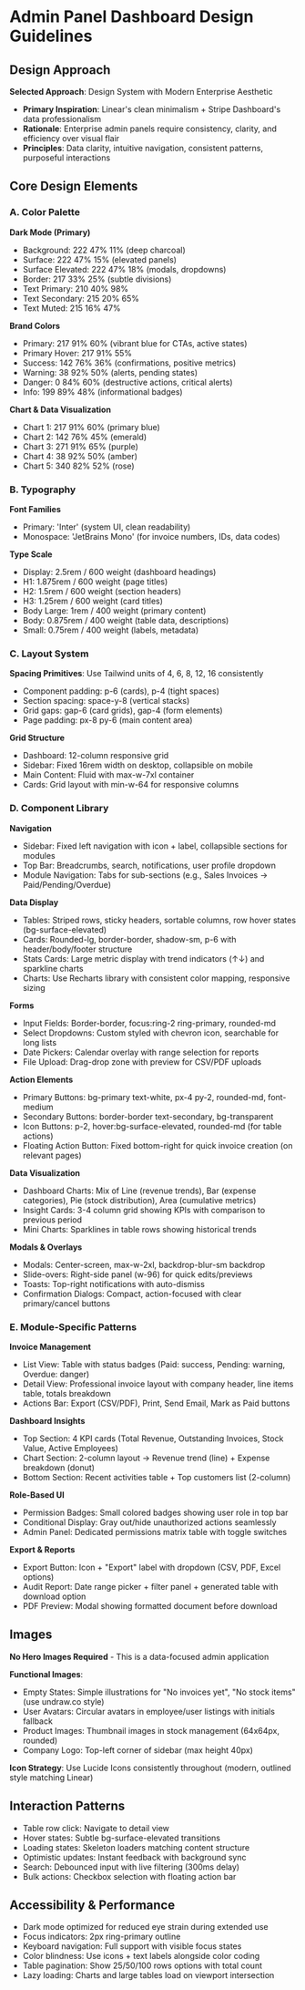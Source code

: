 # Admin Panel Dashboard Design Guidelines

## Design Approach
**Selected Approach**: Design System with Modern Enterprise Aesthetic
- **Primary Inspiration**: Linear's clean minimalism + Stripe Dashboard's data professionalism
- **Rationale**: Enterprise admin panels require consistency, clarity, and efficiency over visual flair
- **Principles**: Data clarity, intuitive navigation, consistent patterns, purposeful interactions

## Core Design Elements

### A. Color Palette

**Dark Mode (Primary)**
- Background: 222 47% 11% (deep charcoal)
- Surface: 222 47% 15% (elevated panels)
- Surface Elevated: 222 47% 18% (modals, dropdowns)
- Border: 217 33% 25% (subtle divisions)
- Text Primary: 210 40% 98%
- Text Secondary: 215 20% 65%
- Text Muted: 215 16% 47%

**Brand Colors**
- Primary: 217 91% 60% (vibrant blue for CTAs, active states)
- Primary Hover: 217 91% 55%
- Success: 142 76% 36% (confirmations, positive metrics)
- Warning: 38 92% 50% (alerts, pending states)
- Danger: 0 84% 60% (destructive actions, critical alerts)
- Info: 199 89% 48% (informational badges)

**Chart & Data Visualization**
- Chart 1: 217 91% 60% (primary blue)
- Chart 2: 142 76% 45% (emerald)
- Chart 3: 271 91% 65% (purple)
- Chart 4: 38 92% 50% (amber)
- Chart 5: 340 82% 52% (rose)

### B. Typography

**Font Families**
- Primary: 'Inter' (system UI, clean readability)
- Monospace: 'JetBrains Mono' (for invoice numbers, IDs, data codes)

**Type Scale**
- Display: 2.5rem / 600 weight (dashboard headings)
- H1: 1.875rem / 600 weight (page titles)
- H2: 1.5rem / 600 weight (section headers)
- H3: 1.25rem / 600 weight (card titles)
- Body Large: 1rem / 400 weight (primary content)
- Body: 0.875rem / 400 weight (table data, descriptions)
- Small: 0.75rem / 400 weight (labels, metadata)

### C. Layout System

**Spacing Primitives**: Use Tailwind units of 4, 6, 8, 12, 16 consistently
- Component padding: p-6 (cards), p-4 (tight spaces)
- Section spacing: space-y-8 (vertical stacks)
- Grid gaps: gap-6 (card grids), gap-4 (form elements)
- Page padding: px-8 py-6 (main content area)

**Grid Structure**
- Dashboard: 12-column responsive grid
- Sidebar: Fixed 16rem width on desktop, collapsible on mobile
- Main Content: Fluid with max-w-7xl container
- Cards: Grid layout with min-w-64 for responsive columns

### D. Component Library

**Navigation**
- Sidebar: Fixed left navigation with icon + label, collapsible sections for modules
- Top Bar: Breadcrumbs, search, notifications, user profile dropdown
- Module Navigation: Tabs for sub-sections (e.g., Sales Invoices → Paid/Pending/Overdue)

**Data Display**
- Tables: Striped rows, sticky headers, sortable columns, row hover states (bg-surface-elevated)
- Cards: Rounded-lg, border-border, shadow-sm, p-6 with header/body/footer structure
- Stats Cards: Large metric display with trend indicators (↑↓) and sparkline charts
- Charts: Use Recharts library with consistent color mapping, responsive sizing

**Forms**
- Input Fields: Border-border, focus:ring-2 ring-primary, rounded-md
- Select Dropdowns: Custom styled with chevron icon, searchable for long lists
- Date Pickers: Calendar overlay with range selection for reports
- File Upload: Drag-drop zone with preview for CSV/PDF uploads

**Action Elements**
- Primary Buttons: bg-primary text-white, px-4 py-2, rounded-md, font-medium
- Secondary Buttons: border-border text-secondary, bg-transparent
- Icon Buttons: p-2, hover:bg-surface-elevated, rounded-md (for table actions)
- Floating Action Button: Fixed bottom-right for quick invoice creation (on relevant pages)

**Data Visualization**
- Dashboard Charts: Mix of Line (revenue trends), Bar (expense categories), Pie (stock distribution), Area (cumulative metrics)
- Insight Cards: 3-4 column grid showing KPIs with comparison to previous period
- Mini Charts: Sparklines in table rows showing historical trends

**Modals & Overlays**
- Modals: Center-screen, max-w-2xl, backdrop-blur-sm backdrop
- Slide-overs: Right-side panel (w-96) for quick edits/previews
- Toasts: Top-right notifications with auto-dismiss
- Confirmation Dialogs: Compact, action-focused with clear primary/cancel buttons

### E. Module-Specific Patterns

**Invoice Management**
- List View: Table with status badges (Paid: success, Pending: warning, Overdue: danger)
- Detail View: Professional invoice layout with company header, line items table, totals breakdown
- Actions Bar: Export (CSV/PDF), Print, Send Email, Mark as Paid buttons

**Dashboard Insights**
- Top Section: 4 KPI cards (Total Revenue, Outstanding Invoices, Stock Value, Active Employees)
- Chart Section: 2-column layout → Revenue trend (line) + Expense breakdown (donut)
- Bottom Section: Recent activities table + Top customers list (2-column)

**Role-Based UI**
- Permission Badges: Small colored badges showing user role in top bar
- Conditional Display: Gray out/hide unauthorized actions seamlessly
- Admin Panel: Dedicated permissions matrix table with toggle switches

**Export & Reports**
- Export Button: Icon + "Export" label with dropdown (CSV, PDF, Excel options)
- Audit Report: Date range picker + filter panel + generated table with download option
- PDF Preview: Modal showing formatted document before download

## Images

**No Hero Images Required** - This is a data-focused admin application

**Functional Images**:
- Empty States: Simple illustrations for "No invoices yet", "No stock items" (use undraw.co style)
- User Avatars: Circular avatars in employee/user listings with initials fallback
- Product Images: Thumbnail images in stock management (64x64px, rounded)
- Company Logo: Top-left corner of sidebar (max height 40px)

**Icon Strategy**: Use Lucide Icons consistently throughout (modern, outlined style matching Linear)

## Interaction Patterns

- Table row click: Navigate to detail view
- Hover states: Subtle bg-surface-elevated transitions
- Loading states: Skeleton loaders matching content structure
- Optimistic updates: Instant feedback with background sync
- Search: Debounced input with live filtering (300ms delay)
- Bulk actions: Checkbox selection with floating action bar

## Accessibility & Performance

- Dark mode optimized for reduced eye strain during extended use
- Focus indicators: 2px ring-primary outline
- Keyboard navigation: Full support with visible focus states
- Color blindness: Use icons + text labels alongside color coding
- Table pagination: Show 25/50/100 rows options with total count
- Lazy loading: Charts and large tables load on viewport intersection